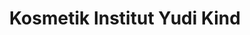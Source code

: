 ---
title: "Kosmetik Institut Yudi Kind"
url: /woerth-am-rhein/kosmetik-institut-yudi-kind/
shop: Kosmetik
---